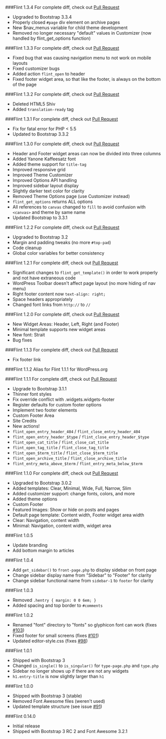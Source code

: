 ###Flint 1.3.4
For complete diff, check out [Pull Request](https://github.com/starverte/flint/pull/180)
- Upgraded to Bootstrap 3.3.4
- Properly closed `#page` div element on archive pages
- New $nav_menus variable for child theme development
- Removed no longer necessary "default" values in Customizer (now handled by flint_get_options function)

###Flint 1.3.3
For complete diff, check out [Pull Request](https://github.com/starverte/flint/pull/176)
- Fixed bug that was causing navigation menu to not work on mobile layouts
- Fixed customizer bugs
- Added action `flint_open` to header
- Fixed footer widget area, so that like the footer, is always on the bottom of the page

###Flint 1.3.2
For complete diff, check out [Pull Request](https://github.com/starverte/flint/pull/174)
- Deleted HTML5 Shiv
- Added `translation-ready` tag

###Flint 1.3.1
For complete diff, check out [Pull Request](https://github.com/starverte/flint/pull/172)
- Fix for fatal error for PHP < 5.5
- Updated to Bootstrap 3.3.2

###Flint 1.3.0
For complete diff, check out [Pull Request](https://github.com/starverte/flint/pull/168)
- Header and Footer widget areas can now be divided into three columns
- Added Yanone Kaffeesatz font
- Added theme support for `title-tag`
- Improved responsive grid
- Improved Theme Customizer
- Improved Options API handling
- Improved sidebar layout display
- Slightly darker text color for clarity
- Removed Theme Options page (use Customizer instead)
- `flint_get_options` returns ALL options
- All references to `canvas` changed to `fill` to avoid confusion with `<canvas>` and theme by same name
- Updated Bootstrap to 3.3.1

###Flint 1.2.2
For complete diff, check out [Pull Request](https://github.com/starverte/flint/pull/164)
- Upgraded to Bootstrap 3.2
- Margin and padding tweaks (no more `#top-pad`)
- Code cleanup
- Global color variables for better consistency

###Flint 1.2.1
For complete diff, check out [Pull Request](https://github.com/starverte/flint/pull/159)
- Significant changes to `flint_get_template()` in order to work properly and not have extraneous code
- WordPress Toolbar doesn't affect page layout (no more hiding of nav menu)
- Right footer content now `text-align: right;`
- Space headers appropriately
- Changed font links from `http://` to `//`

###Flint 1.2.0
For complete diff, check out [Pull Request](https://github.com/starverte/flint/pull/155)
- New Widget Areas: Header, Left, Right (and Footer)
- Minimal template supports new widget areas
- New font: Strait
- Bug fixes

###Flint 1.1.3
For complete diff, check out [Pull Request](https://github.com/starverte/flint/pull/147)
- Fix footer link

###Flint 1.1.2
Alias for Flint 1.1.1 for WordPress.org

###Flint 1.1.1
For complete diff, check out [Pull Request](https://github.com/starverte/flint/pull/141)
- Upgrade to Bootstrap 3.1.1
- Thinner font styles
- Fix override conflict with .widgets.widgets-footer
- Register defaults for custom footer options
- Implement two footer elements
 - Custom Footer Area
 - Site Credits
- New actions!
 - `flint_open_entry_header_404` / `flint_close_entry_header_404`
 - `flint_open_entry_header_$type` / `flint_close_entry_header_$type`
 - `flint_open_cat_title` / `flint_close_cat_title`
 - `flint_open_tag_title` / `flint_close_tag_title`
 - `flint_open_$term_title` / `flint_close_$term_title`
 - `flint_open_archive_title` / `flint_close_archive_title`
 - `flint_entry_meta_above_$term` / `flint_entry_meta_below_$term`


###Flint 1.1.0
For complete diff, check out [Pull Request](https://github.com/starverte/flint/pull/109)
- Upgraded to Bootstrap 3.0.2
- Added templates: Clear, Minimal, Wide, Full, Narrow, Slim
- Added customizer support: change fonts, colors, and more
- Added theme options
 - Custom Footer
 - Featured Images: Show or hide on posts and pages
 - Default page template: Content width, Footer widget area width
 - Clear: Navigation, content width
 - Minimal: Navigation, content width, widget area


###Flint 1.0.5
- Update branding
- Add bottom margin to articles

###Flint 1.0.4
- Add `get_sidebar()` to `front-page.php` to display sidebar on front page
- Change sidebar display name from "Sidebar" to "Footer" for clarity
- Change sidebar functional name from `sidebar-1` to `footer` for clarity

###Flint 1.0.3
- Removed `.hentry { margin: 0 0 6em; }`
- Added spacing and top border to `#comments`

###Flint 1.0.2
- Renamed "font" directory to "fonts" so glyphicon font can work (fixes [#103](https://github.com/starverte/flint/issues/103))
- Fixed footer for small screens (fixes [#101](https://github.com/starverte/flint/issues/101))
- Updated editor-style.css (fixes [#98](https://github.com/starverte/flint/issues/98))

###Flint 1.0.1
- Shipped with Bootstrap 3
- Changed `is_single()` to `is_singular()` for `type-page.php` and `type.php`
- Sidebar no longer shows up if there are not any widgets
- `h1.entry-title` is now slightly larger than `h1`

###Flint 1.0.0
- Shipped with Bootstrap 3 (stable)
- Removed Font Awesome files (weren't used)
- Updated template structure (see issue [#91](https://github.com/starverte/flint/issues/91))

###Flint 0.14.0
- Initial release
- Shipped with Bootstrap 3 RC 2 and Font Awesome 3.2.1
